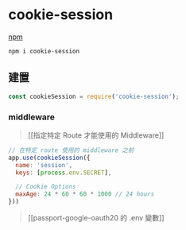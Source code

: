 # cookie-session
[npm](https://www.npmjs.com/package/cookie-session)
```
npm i cookie-session
```

## 建置

```js
const cookieSession = require('cookie-session');
```

### middleware
>[[指定特定 Route 才能使用的 Middleware]]
```js
// 在特定 route 使用的 middleware 之前
app.use(cookieSession({
  name: 'session',
  keys: [process.env.SECRET],

  // Cookie Options
  maxAge: 24 * 60 * 60 * 1000 // 24 hours
}))
```
>[[passport-google-oauth20 的 .env 變數]]